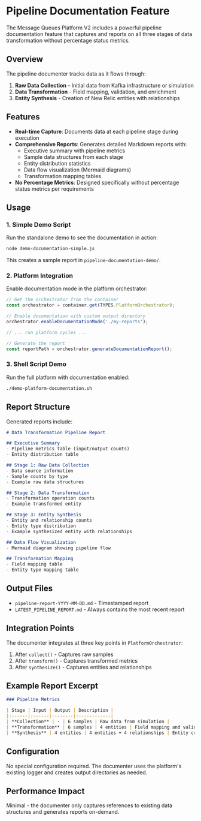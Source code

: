 # Pipeline Documentation Feature

The Message Queues Platform V2 includes a powerful pipeline documentation feature that captures and reports on all three stages of data transformation without percentage status metrics.

## Overview

The pipeline documenter tracks data as it flows through:

1. **Raw Data Collection** - Initial data from Kafka infrastructure or simulation
2. **Data Transformation** - Field mapping, validation, and enrichment
3. **Entity Synthesis** - Creation of New Relic entities with relationships

## Features

- **Real-time Capture**: Documents data at each pipeline stage during execution
- **Comprehensive Reports**: Generates detailed Markdown reports with:
  - Executive summary with pipeline metrics
  - Sample data structures from each stage
  - Entity distribution statistics
  - Data flow visualization (Mermaid diagrams)
  - Transformation mapping tables
- **No Percentage Metrics**: Designed specifically without percentage status metrics per requirements

## Usage

### 1. Simple Demo Script

Run the standalone demo to see the documentation in action:

```bash
node demo-documentation-simple.js
```

This creates a sample report in `pipeline-documentation-demo/`.

### 2. Platform Integration

Enable documentation mode in the platform orchestrator:

```javascript
// Get the orchestrator from the container
const orchestrator = container.get(TYPES.PlatformOrchestrator);

// Enable documentation with custom output directory
orchestrator.enableDocumentationMode('./my-reports');

// ... run platform cycles ...

// Generate the report
const reportPath = orchestrator.generateDocumentationReport();
```

### 3. Shell Script Demo

Run the full platform with documentation enabled:

```bash
./demo-platform-documentation.sh
```

## Report Structure

Generated reports include:

```markdown
# Data Transformation Pipeline Report

## Executive Summary
- Pipeline metrics table (input/output counts)
- Entity distribution table

## Stage 1: Raw Data Collection
- Data source information
- Sample counts by type
- Example raw data structures

## Stage 2: Data Transformation
- Transformation operation counts
- Example transformed entity

## Stage 3: Entity Synthesis
- Entity and relationship counts
- Entity type distribution
- Example synthesized entity with relationships

## Data Flow Visualization
- Mermaid diagram showing pipeline flow

## Transformation Mapping
- Field mapping table
- Entity type mapping table
```

## Output Files

- `pipeline-report-YYYY-MM-DD.md` - Timestamped report
- `LATEST_PIPELINE_REPORT.md` - Always contains the most recent report

## Integration Points

The documenter integrates at three key points in `PlatformOrchestrator`:

1. After `collect()` - Captures raw samples
2. After `transform()` - Captures transformed metrics
3. After `synthesize()` - Captures entities and relationships

## Example Report Excerpt

```markdown
### Pipeline Metrics

| Stage | Input | Output | Description |
|:------|:------|:-------|:------------|
| **Collection** | - | 6 samples | Raw data from simulation |
| **Transformation** | 6 samples | 4 entities | Field mapping and validation |
| **Synthesis** | 4 entities | 4 entities + 4 relationships | Entity creation with relationships |
```

## Configuration

No special configuration required. The documenter uses the platform's existing logger and creates output directories as needed.

## Performance Impact

Minimal - the documenter only captures references to existing data structures and generates reports on-demand.